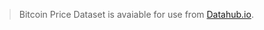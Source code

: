 
> Bitcoin Price Dataset is avaiable for use from [Datahub.io](https://datahub.io/cryptocurrency/bitcoin).
